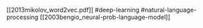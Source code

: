 [[2013mikolov_word2vec.pdf]]
#deep-learning #natural-language-processing
[[2003bengio_neural-prob-language-model]]

